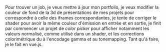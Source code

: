 Pour trouver un job,
je veux mettre à jour mon portfolio,
je veux modifier la couleur de fond de la 3d de présentations de mes projets pour correspondre à celle des iframes correspondantes,
je tente de corriger le shader pour avoir la même couleur d'émission en entrée et en sortie,
je finit par commencer un projet de *color picker* pour afficher notamment les valeurs normalisé, comme utilisé dans un shader, et les corrections colorimétrique du à l'encodage gamma et au tonemapping. Tant qu'à faire, je le fait en vue.js.
